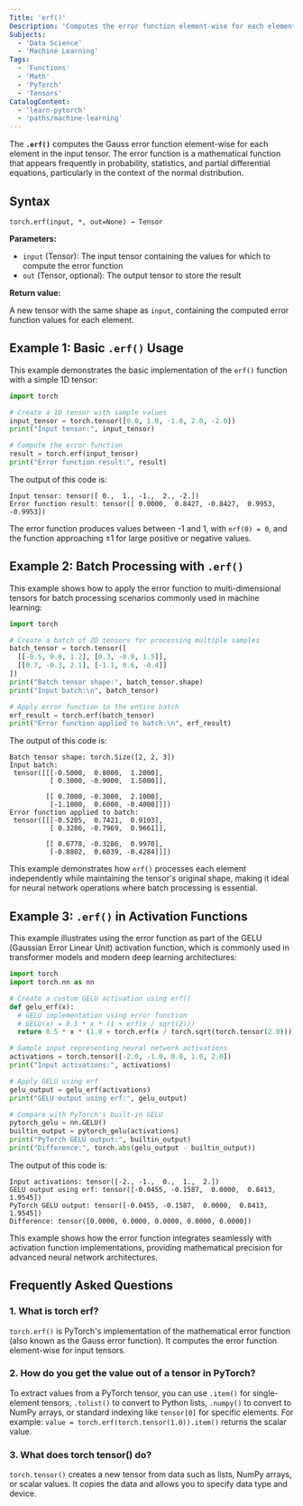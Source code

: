 ```yaml
---
Title: 'erf()'
Description: 'Computes the error function element-wise for each element in the input tensor'
Subjects:
  - 'Data Science'
  - 'Machine Learning'
Tags:
  - 'Functions'
  - 'Math'
  - 'PyTorch'
  - 'Tensors'
CatalogContent:
  - 'learn-pytorch'
  - 'paths/machine-learning'
---
```


The **`.erf()`** computes the Gauss error function element-wise for each element in the input tensor. The error function is a mathematical function that appears frequently in probability, statistics, and partial differential equations, particularly in the context of the normal distribution.

## Syntax

```pseudo
torch.erf(input, *, out=None) → Tensor
```

**Parameters:**

- `input` (Tensor): The input tensor containing the values for which to compute the error function
- `out` (Tensor, optional): The output tensor to store the result

**Return value:**

A new tensor with the same shape as `input`, containing the computed error function values for each element.

## Example 1: Basic `.erf()` Usage

This example demonstrates the basic implementation of the `erf()` function with a simple 1D tensor:

```py
import torch

# Create a 1D tensor with sample values
input_tensor = torch.tensor([0.0, 1.0, -1.0, 2.0, -2.0])
print("Input tensor:", input_tensor)

# Compute the error function
result = torch.erf(input_tensor)
print("Error function result:", result)
```

The output of this code is:

```shell
Input tensor: tensor([ 0.,  1., -1.,  2., -2.])
Error function result: tensor([ 0.0000,  0.8427, -0.8427,  0.9953, -0.9953])
```

The error function produces values between -1 and 1, with `erf(0) = 0`, and the function approaching ±1 for large positive or negative values.

## Example 2: Batch Processing with `.erf()`

This example shows how to apply the error function to multi-dimensional tensors for batch processing scenarios commonly used in machine learning:

```py
import torch

# Create a batch of 2D tensors for processing multiple samples
batch_tensor = torch.tensor([
  [[-0.5, 0.8, 1.2], [0.3, -0.9, 1.5]],
  [[0.7, -0.3, 2.1], [-1.1, 0.6, -0.4]]
])
print("Batch tensor shape:", batch_tensor.shape)
print("Input batch:\n", batch_tensor)

# Apply error function to the entire batch
erf_result = torch.erf(batch_tensor)
print("Error function applied to batch:\n", erf_result)
```

The output of this code is:

```shell
Batch tensor shape: torch.Size([2, 2, 3])
Input batch:
 tensor([[[-0.5000,  0.8000,  1.2000],
          [ 0.3000, -0.9000,  1.5000]],

         [[ 0.7000, -0.3000,  2.1000],
          [-1.1000,  0.6000, -0.4000]]])
Error function applied to batch:
 tensor([[[-0.5205,  0.7421,  0.9103],
          [ 0.3286, -0.7969,  0.9661]],

         [[ 0.6778, -0.3286,  0.9970],
          [-0.8802,  0.6039, -0.4284]]])
```

This example demonstrates how `erf()` processes each element independently while maintaining the tensor's original shape, making it ideal for neural network operations where batch processing is essential.

## Example 3: `.erf()` in Activation Functions

This example illustrates using the error function as part of the GELU (Gaussian Error Linear Unit) activation function, which is commonly used in transformer models and modern deep learning architectures:

```py
import torch
import torch.nn as nn

# Create a custom GELU activation using erf()
def gelu_erf(x):
  # GELU implementation using error function
  # GELU(x) = 0.5 * x * (1 + erf(x / sqrt(2)))
  return 0.5 * x * (1.0 + torch.erf(x / torch.sqrt(torch.tensor(2.0))))

# Sample input representing neural network activations
activations = torch.tensor([-2.0, -1.0, 0.0, 1.0, 2.0])
print("Input activations:", activations)

# Apply GELU using erf
gelu_output = gelu_erf(activations)
print("GELU output using erf:", gelu_output)

# Compare with PyTorch's built-in GELU
pytorch_gelu = nn.GELU()
builtin_output = pytorch_gelu(activations)
print("PyTorch GELU output:", builtin_output)
print("Difference:", torch.abs(gelu_output - builtin_output))
```

The output of this code is:

```shell
Input activations: tensor([-2., -1.,  0.,  1.,  2.])
GELU output using erf: tensor([-0.0455, -0.1587,  0.0000,  0.8413,  1.9545])
PyTorch GELU output: tensor([-0.0455, -0.1587,  0.0000,  0.8413,  1.9545])
Difference: tensor([0.0000, 0.0000, 0.0000, 0.0000, 0.0000])
```

This example shows how the error function integrates seamlessly with activation function implementations, providing mathematical precision for advanced neural network architectures.

## Frequently Asked Questions

### 1. What is torch erf?

`torch.erf()` is PyTorch's implementation of the mathematical error function (also known as the Gauss error function). It computes the error function element-wise for input tensors.

### 2. How do you get the value out of a tensor in PyTorch?

To extract values from a PyTorch tensor, you can use `.item()` for single-element tensors, `.tolist()` to convert to Python lists, `.numpy()` to convert to NumPy arrays, or standard indexing like `tensor[0]` for specific elements. For example: `value = torch.erf(torch.tensor(1.0)).item()` returns the scalar value.

### 3. What does torch tensor() do?

`torch.tensor()` creates a new tensor from data such as lists, NumPy arrays, or scalar values. It copies the data and allows you to specify data type and device.
